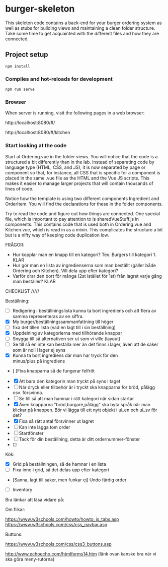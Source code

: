 # burger-skeleton

This skeleton code contains a back-end for your burger ordering system as well as stubs for building views and maintaining a clean folder structure. Take some time to get acquainted with the different files and how they are connected.

## Project setup
```
npm install
```

### Compiles and hot-reloads for development
```
npm run serve
```

### Browser

When server is running, visit the following pages in a web browser:

http://localhost:8080/#/

http://localhost:8080/#/kitchen

### Start looking at the code

Start at Ordering.vue in the folder views. You will notice that the code is a structured a bit differently than in the lab. Instead of separating code by language type (HTML, CSS, and JS), it is now separated by page or component so that, for instance, all CSS that is specific for a component is placed in the same .vue file as the HTML and the Vue JS scripts. This makes it easier to manage larger projects that will contain thousands of lines of code.

Notice how the template is using two different components Ingredient and OrderItem. You will find the declarations for these in the folder components.

Try to read the code and figure out how things are connected. One special file, which is important to pay attention to is sharedVueStuff.js in components. This contains code that is used both in Ordering.vue and Kitchen.vue, which is read in as a mixin. This complicates the structure a bit but is a nifty way of keeping code duplication low.

FRÅGOR:
- Hur kopplar man en knapp till en kategori? Tex. Burgers till kategori 1. KLAR
- Hur gör man en lista av ingredienserna som man beställt (gäller både Ordering och Kitchen). Vill dela upp efter kategori?
- Varför drar den bort för många (2st istället för 1st) från lagret varje gång man beställer? KLAR

CHECKLIST
/////

Beställning:
- [ ] Redigering i beställningslista
      kunna ta bort ingrediens och att flera av samma representeras av en siffra.
- [x] My burger/beställningssammanfattning till höger
- [ ] fixa det tillen lista (vad en lagt till i sin beställning)
- [X] Uppdelning av kategorierna med tillhörande knappar
- [ ] Snygga till så alternativen ser ut som vi ville (layout)
- [ ] Se till så en inte kan beställa mer än det finns i lager, även
      att de saker som är noll i lager ej syns
- [x] Kunna ta bort ingrediens där man har tryck för den  
      minus/plus på ingrediens
- [ ]Fixa knapparna så de fungerar felfritt
- [X] Att bara den kategorin man tryckt på syns i taget
- [ ] När dryck eller tillbehör är i tryckt ska knapparna för bröd, pålägg osv. försvinna.
- [ ] Se till så att man hamnar i rätt kategori när sidan startar
- [X] Även knapparna "bröd,burgare,pålägg" ska byta språk när man klickar på knappen.
      Bör vi lägga till ett nytt  objekt i ui_en och ui_sv för det?
- [x] Fixa så rätt antal försvinner ut lagret
- [ ] Kan inte lägga tom order
- [ ] Startfönster
- [ ] Tack för  din beställning, detta är ditt ordernummer-fönster
- [ ]

Kök:
- [x] Grid på beställningen, så de hamnar i en lista
- [ ] Fixa inne i grid, så det delas upp efter kategori
- [Sanna, lagt till saker, men funkar ej] Undo färdig order
- [ ] Inventory


Bra länkar att läsa vidare på:

Om flikar:


https://www.w3schools.com/howto/howto_js_tabs.asp
https://www.w3schools.com/css/css_navbar.asp


Buttons:

https://www.w3schools.com/css/css3_buttons.asp

http://www.echoecho.com/htmlforms14.htm
(länk ovan kanske bra när vi ska göra meny-rutorna)
